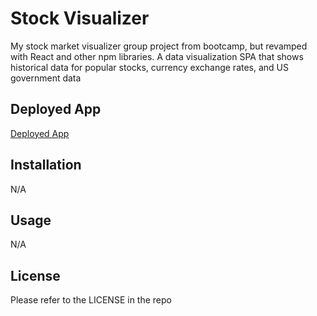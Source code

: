 # Stock Visualizer

My stock market visualizer group project from bootcamp, but revamped with React and other npm libraries. A data visualization SPA that shows historical data for popular stocks, currency exchange rates, and US government data

## Deployed App

[Deployed App](https://jason-lieb.github.io/stock-visualizer/)

## Installation

N/A

## Usage

N/A

## License

Please refer to the LICENSE in the repo
